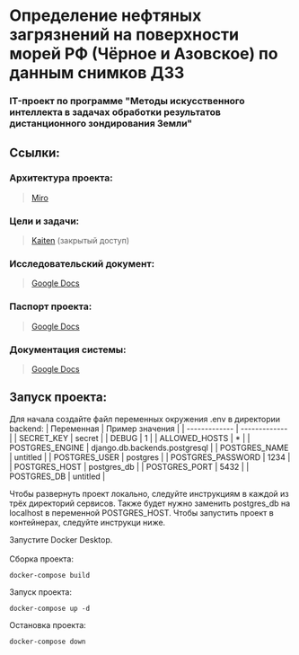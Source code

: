 # Определение нефтяных загрязнений на поверхности морей РФ (Чёрное и Азовское) по данным снимков ДЗЗ

### IT-проект по программе "Методы искусственного интеллекта в задачах обработки результатов дистанционного зондирования Земли"

## Ссылки:

### Архитектура проекта:

> [Miro](https://miro.com/app/board/uXjVL3nBOTY=/)

### Цели и задачи:

> [Kaiten](https://crazycat.kaiten.ru/space/504576) (закрытый доступ)

### Исследовательский документ:

> [Google Docs](https://docs.google.com/document/d/15Ir2Jy6CUUlSSOhgtOxafPfndpLTomrx/edit?usp=sharing&ouid=105804023758653627289&rtpof=true&sd=true)

### Паспорт проекта:

> [Google Docs](https://docs.google.com/document/d/1SV79vvJkNpgTme1g-ek9hIL226nv9I9Ph7Nac1cJZiE/edit?tab=t.0)

### Документация системы:

> [Google Docs](https://docs.google.com/document/d/1kaDwcIGbTPgFN-i_oswDtNHIyiXyrbueS-RU578EWPE/edit?tab=t.0)


## Запуск проекта:
Для начала создайте файл переменных окружения .env в директории backend:
| Переменная | Пример значения |
| ------------- | ------------- |
| SECRET_KEY | secret |
| DEBUG | 1 |
| ALLOWED_HOSTS | * |
| POSTGRES_ENGINE | django.db.backends.postgresql |
| POSTGRES_NAME | untitled |
| POSTGRES_USER | postgres |
| POSTGRES_PASSWORD | 1234 |
| POSTGRES_HOST | postgres_db |
| POSTGRES_PORT | 5432 |
| POSTGRES_DB | untitled |

Чтобы развернуть проект локально, следуйте инструкциям в каждой из трёх директорий сервисов. Также будет нужно заменить postgres_db на localhost в переменной POSTGRES_HOST. Чтобы запустить проект в контейнерах, следуйте инструкци ниже.<br>

Запустите Docker Desktop.<br><br>
Сборка проекта:
```
docker-compose build
```
Запуск проекта:
```
docker-compose up -d
```
Остановка проекта:
```
docker-compose down
```
